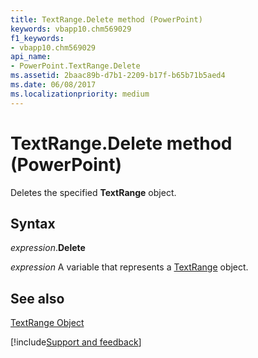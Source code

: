 ```yaml
---
title: TextRange.Delete method (PowerPoint)
keywords: vbapp10.chm569029
f1_keywords:
- vbapp10.chm569029
api_name:
- PowerPoint.TextRange.Delete
ms.assetid: 2baac89b-d7b1-2209-b17f-b65b71b5aed4
ms.date: 06/08/2017
ms.localizationpriority: medium
---
```



# TextRange.Delete method (PowerPoint)

Deletes the specified **TextRange** object.


## Syntax

_expression_.**Delete**

_expression_ A variable that represents a [TextRange](PowerPoint.TextRange.md) object.


## See also


[TextRange Object](PowerPoint.TextRange.md)

[!include[Support and feedback](~/includes/feedback-boilerplate.md)]